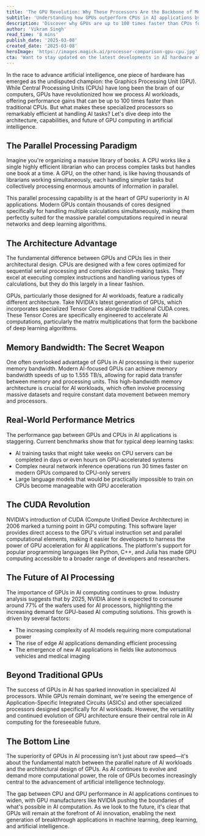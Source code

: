 ```yaml
---
title: 'The GPU Revolution: Why These Processors Are the Backbone of Modern AI'
subtitle: 'Understanding how GPUs outperform CPUs in AI applications by up to 100x'
description: 'Discover why GPUs are up to 100 times faster than CPUs for AI applications, exploring their parallel processing architecture, superior memory bandwidth, and the revolutionary impact of CUDA technology on artificial intelligence development.'
author: 'Vikram Singh'
read_time: '8 mins'
publish_date: '2025-03-08'
created_date: '2025-03-08'
heroImage: 'https://images.magick.ai/processor-comparison-gpu-cpu.jpg'
cta: 'Want to stay updated on the latest developments in AI hardware and processing technology? Follow us on LinkedIn for expert insights and analysis of the evolving GPU landscape.'
---
```


In the race to advance artificial intelligence, one piece of hardware has emerged as the undisputed champion: the Graphics Processing Unit (GPU). While Central Processing Units (CPUs) have long been the brain of our computers, GPUs have revolutionized how we process AI workloads, offering performance gains that can be up to 100 times faster than traditional CPUs. But what makes these specialized processors so remarkably efficient at handling AI tasks? Let's dive deep into the architecture, capabilities, and future of GPU computing in artificial intelligence.

## The Parallel Processing Paradigm

Imagine you're organizing a massive library of books. A CPU works like a single highly efficient librarian who can process complex tasks but handles one book at a time. A GPU, on the other hand, is like having thousands of librarians working simultaneously, each handling simpler tasks but collectively processing enormous amounts of information in parallel.

This parallel processing capability is at the heart of GPU superiority in AI applications. Modern GPUs contain thousands of cores designed specifically for handling multiple calculations simultaneously, making them perfectly suited for the massive parallel computations required in neural networks and deep learning algorithms.

## The Architecture Advantage

The fundamental difference between GPUs and CPUs lies in their architectural design. CPUs are designed with a few cores optimized for sequential serial processing and complex decision-making tasks. They excel at executing complex instructions and handling various types of calculations, but they do this largely in a linear fashion.

GPUs, particularly those designed for AI workloads, feature a radically different architecture. Take NVIDIA's latest generation of GPUs, which incorporates specialized Tensor Cores alongside traditional CUDA cores. These Tensor Cores are specifically engineered to accelerate AI computations, particularly the matrix multiplications that form the backbone of deep learning algorithms.

## Memory Bandwidth: The Secret Weapon

One often overlooked advantage of GPUs in AI processing is their superior memory bandwidth. Modern AI-focused GPUs can achieve memory bandwidth speeds of up to 1.555 TB/s, allowing for rapid data transfer between memory and processing units. This high-bandwidth memory architecture is crucial for AI workloads, which often involve processing massive datasets and require constant data movement between memory and processors.

## Real-World Performance Metrics

The performance gap between GPUs and CPUs in AI applications is staggering. Current benchmarks show that for typical deep learning tasks:

- AI training tasks that might take weeks on CPU servers can be completed in days or even hours on GPU-accelerated systems
- Complex neural network inference operations run 30 times faster on modern GPUs compared to CPU-only servers
- Large language models that would be practically impossible to train on CPUs become manageable with GPU acceleration

## The CUDA Revolution

NVIDIA's introduction of CUDA (Compute Unified Device Architecture) in 2006 marked a turning point in GPU computing. This software layer provides direct access to the GPU's virtual instruction set and parallel computational elements, making it easier for developers to harness the power of GPU acceleration for AI applications. The platform's support for popular programming languages like Python, C++, and Julia has made GPU computing accessible to a broader range of developers and researchers.

## The Future of AI Processing

The importance of GPUs in AI computing continues to grow. Industry analysis suggests that by 2025, NVIDIA alone is expected to consume around 77% of the wafers used for AI processors, highlighting the increasing demand for GPU-based AI computing solutions. This growth is driven by several factors:

- The increasing complexity of AI models requiring more computational power
- The rise of edge AI applications demanding efficient processing
- The emergence of new AI applications in fields like autonomous vehicles and medical imaging

## Beyond Traditional GPUs

The success of GPUs in AI has sparked innovation in specialized AI processors. While GPUs remain dominant, we're seeing the emergence of Application-Specific Integrated Circuits (ASICs) and other specialized processors designed specifically for AI workloads. However, the versatility and continued evolution of GPU architecture ensure their central role in AI computing for the foreseeable future.

## The Bottom Line

The superiority of GPUs in AI processing isn't just about raw speed—it's about the fundamental match between the parallel nature of AI workloads and the architectural design of GPUs. As AI continues to evolve and demand more computational power, the role of GPUs becomes increasingly central to the advancement of artificial intelligence technology.

The gap between CPU and GPU performance in AI applications continues to widen, with GPU manufacturers like NVIDIA pushing the boundaries of what's possible in AI computation. As we look to the future, it's clear that GPUs will remain at the forefront of AI innovation, enabling the next generation of breakthrough applications in machine learning, deep learning, and artificial intelligence.